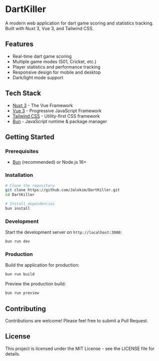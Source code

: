 # DartKiller

A modern web application for dart game scoring and statistics tracking. Built with Nuxt 3, Vue 3, and Tailwind CSS.

## Features

- Real-time dart game scoring
- Multiple game modes (501, Cricket, etc.)
- Player statistics and performance tracking
- Responsive design for mobile and desktop
- Dark/light mode support

## Tech Stack

- [Nuxt 3](https://nuxt.com/) - The Vue Framework
- [Vue 3](https://vuejs.org/) - Progressive JavaScript Framework
- [Tailwind CSS](https://tailwindcss.com/) - Utility-first CSS framework
- [Bun](https://bun.sh/) - JavaScript runtime & package manager

## Getting Started

### Prerequisites

- [Bun](https://bun.sh/) (recommended) or Node.js 16+

### Installation

```bash
# Clone the repository
git clone https://github.com/Jalokim/DartKiller.git
cd DartKiller

# Install dependencies
bun install
```

### Development

Start the development server on `http://localhost:3000`:

```bash
bun run dev
```

### Production

Build the application for production:

```bash
bun run build
```

Preview the production build:

```bash
bun run preview
```

## Contributing

Contributions are welcome! Please feel free to submit a Pull Request.

## License

This project is licensed under the MIT License - see the LICENSE file for details.
